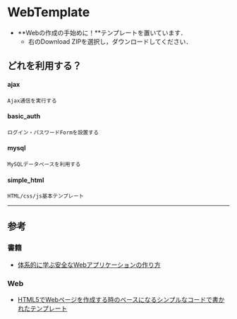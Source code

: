
# WebTemplate
- **Webの作成の手始めに！**テンプレートを置いています．
    - 右のDownload ZIPを選択し，ダウンロードしてください．

## どれを利用する？
#### ajax
    Ajax通信を実行する
#### basic_auth
    ログイン・パスワードFormを設置する
#### mysql
    MySQLデータベースを利用する
#### simple_html
    HTML/css/js基本テンプレート

---
## 参考

### 書籍
- [体系的に学ぶ安全なWebアプリケーションの作り方](http://www.amazon.co.jp/dp/4797361190)

### Web
- [HTML5でWebページを作成する時のベースになるシンプルなコードで書かれたテンプレート](http://coliss.com/articles/build-websites/operation/work/html5-template-by-sixrevisions.html)
